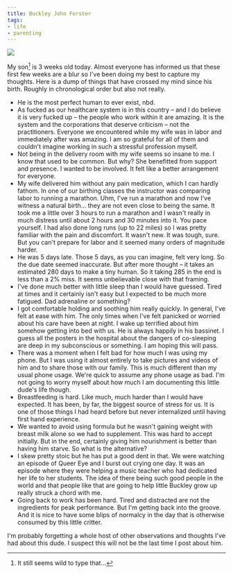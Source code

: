 ```yaml
---
title: Buckley John Forster
tags:
- life
- parenting
---
```

![](/assets/buckley-at-birth.jpg)

My son[^1] is 3 weeks old today. Almost everyone has informed us that these first few weeks are a blur so I've been doing my best to capture my thoughts. Here is a dump of things that have crossed my mind since his birth. Roughly in chronological order but also not really.

* He is the most perfect human to ever exist, nbd.
* As fucked as our healthcare system is in this country – and I do believe it is very fucked up – the people who work within it are amazing. It is the system and the corporations that deserve criticism – not the practitioners. Everyone we encountered while my wife was in labor and immediately after was amazing. I am so grateful for all of them and couldn't imagine working in such a stressful profession myself.
* Not being in the delivery room with my wife seems so insane to me. I know that used to be common. But why? She benefitted from support and presence. I wanted to be involved. It felt like a better arrangement for everyone.
* My wife delivered him without any pain medication, which I can hardly fathom. In one of our birthing classes the instructor was comparing labor to running a marathon. Uhm, I've run a marathon and now I've witness a natural birth... they are not even close to being the same. It took me a little over 3 hours to run a marathon and I wasn't really in much distress until about 2 hours and 30 minutes into it. You pace yourself. I had also done long runs (up to 22 miles) so I was pretty familiar with the pain and discomfort. It wasn't new. It was tough, sure. But you can't prepare for labor and it seemed many orders of magnitude harder.
* He was 5 days late. Those 5 days, as you can imagine, felt very long. So the due date seemed inaccurate. But after more thought – it takes an estimated 280 days to make a tiny human. So it taking 285 in the end is less than a 2% miss. It seems unbelievable close with that framing.
* I've done much better with little sleep than I would have guessed. Tired at times and it certainly isn't easy but I expected to be much more fatigued. Dad adrenaline or something?
* I got comfortable holding and soothing him really quickly. In general, I've felt at ease with him. The only times when I've felt panicked or worried about his care have been at night. I wake up terrified about him somehow getting into bed with us. He is always happily in his bassinet. I guess all the posters in the hospital about the dangers of co-sleeping are deep in my subconscious or something. I am hoping this will pass.
* There was a moment when I felt bad for how much I was using my phone. But I was using it almost entirely to take pictures and videos of him and to share those with our family. This is much different than my usual phone usage. We're quick to assume any phone usage as bad. I'm not going to worry myself about how much I am documenting this little dude's life though.
* Breastfeeding is hard. Like much, much harder than I would have expected. It has been, by far, the biggest source of stress for us. It is one of those things I had heard before but never internalized until having first hand experience.
* We wanted to avoid using formula but he wasn't gaining weight with breast milk alone so we had to supplement. This was hard to accept initially. But in the end, certainly giving him nourishment is better than having him starve. So what is the alternative?
* I skew pretty stoic but he has put a good dent in that. We were watching an episode of Queer Eye and I burst out crying one day. It was an episode where they were helping a music teacher who had dedicated her life to her students. The idea of there being such good people in the world and that people like that are going to help little Buckley grow up really struck a chord with me.
* Going back to work has been hard. Tired and distracted are not the ingredients for peak performance. But I'm getting back into the groove. And it is nice to have some blips of normalcy in the day that is otherwise consumed by this little critter.

I'm probably forgetting a whole host of other observations and thoughts I've had about this dude. I suspect this will not be the last time I post about him.



[^1]: It still seems wild to type that...
